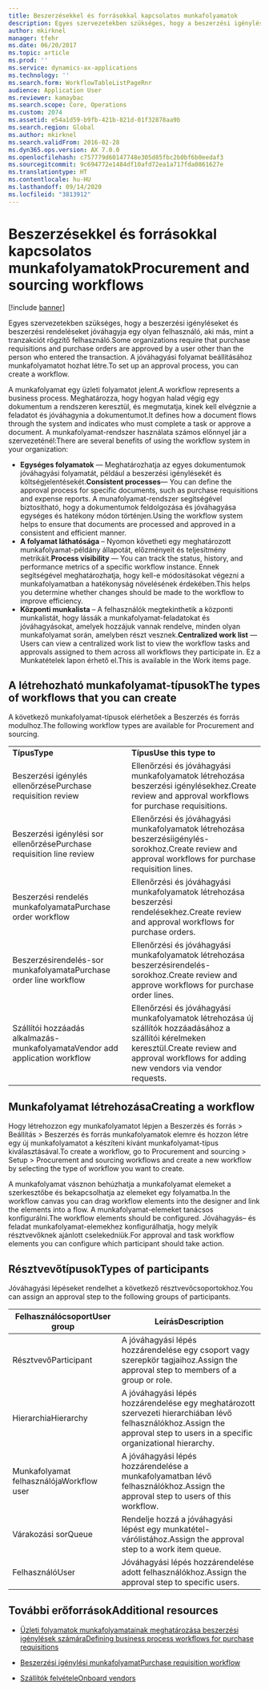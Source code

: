 ```yaml
---
title: Beszerzésekkel és forrásokkal kapcsolatos munkafolyamatok
description: Egyes szervezetekben szükséges, hogy a beszerzési igényléseket és beszerzési rendeléseket jóváhagyja egy olyan felhasználó, aki más, mint a tranzakciót rögzítő felhasználó. A jóváhagyási folyamat beállításához munkafolyamatot hozhat létre.
author: mkirknel
manager: tfehr
ms.date: 06/20/2017
ms.topic: article
ms.prod: ''
ms.service: dynamics-ax-applications
ms.technology: ''
ms.search.form: WorkflowTableListPageRnr
audience: Application User
ms.reviewer: kamaybac
ms.search.scope: Core, Operations
ms.custom: 2074
ms.assetid: e54a1d59-b9fb-421b-821d-01f32878aa9b
ms.search.region: Global
ms.author: mkirknel
ms.search.validFrom: 2016-02-28
ms.dyn365.ops.version: AX 7.0.0
ms.openlocfilehash: c757779d60147748e305d85fbc2b0bf6b0eedaf3
ms.sourcegitcommit: 9c694772e1484df10afd72ea1a717fda0861627e
ms.translationtype: HT
ms.contentlocale: hu-HU
ms.lasthandoff: 09/14/2020
ms.locfileid: "3813912"
---
```

# <a name="procurement-and-sourcing-workflows"></a><span data-ttu-id="d1c63-104">Beszerzésekkel és forrásokkal kapcsolatos munkafolyamatok</span><span class="sxs-lookup"><span data-stu-id="d1c63-104">Procurement and sourcing workflows</span></span>

[!include [banner](../includes/banner.md)]

<span data-ttu-id="d1c63-105">Egyes szervezetekben szükséges, hogy a beszerzési igényléseket és beszerzési rendeléseket jóváhagyja egy olyan felhasználó, aki más, mint a tranzakciót rögzítő felhasználó.</span><span class="sxs-lookup"><span data-stu-id="d1c63-105">Some organizations require that purchase requisitions and purchase orders are approved by a user other than the person who entered the transaction.</span></span> <span data-ttu-id="d1c63-106">A jóváhagyási folyamat beállításához munkafolyamatot hozhat létre.</span><span class="sxs-lookup"><span data-stu-id="d1c63-106">To set up an approval process, you can create a workflow.</span></span>

<span data-ttu-id="d1c63-107">A munkafolyamat egy üzleti folyamatot jelent.</span><span class="sxs-lookup"><span data-stu-id="d1c63-107">A workflow represents a business process.</span></span> <span data-ttu-id="d1c63-108">Meghatározza, hogy hogyan halad végig egy dokumentum a rendszeren keresztül, és megmutatja, kinek kell elvégznie a feladatot és jóváhagynia a dokumentumot.</span><span class="sxs-lookup"><span data-stu-id="d1c63-108">It defines how a document flows through the system and indicates who must complete a task or approve a document.</span></span> <span data-ttu-id="d1c63-109">A munkafolyamat-rendszer használata számos előnnyel jár a szervezeténél:</span><span class="sxs-lookup"><span data-stu-id="d1c63-109">There are several benefits of using the workflow system in your organization:</span></span>
-   <span data-ttu-id="d1c63-110">**Egységes folyamatok** — Meghatározhatja az egyes dokumentumok jóváhagyási folyamatát, például a beszerzési igénylésekét és költségjelentésekét.</span><span class="sxs-lookup"><span data-stu-id="d1c63-110">**Consistent processes**— You can define the approval process for specific documents, such as purchase requisitions and expense reports.</span></span> <span data-ttu-id="d1c63-111">A munafolyamat-rendszer segítségével biztosítható, hogy a dokumentumok feldolgozása és jóváhagyása egységes és hatékony módon történjen.</span><span class="sxs-lookup"><span data-stu-id="d1c63-111">Using the workflow system helps to ensure that documents are processed and approved in a consistent and efficient manner.</span></span>
-   <span data-ttu-id="d1c63-112">**A folyamat láthatósága** – Nyomon követheti egy meghatározott munkafolyamat-példány állapotát, előzményeit és teljesítmény metrikáit.</span><span class="sxs-lookup"><span data-stu-id="d1c63-112">**Process visibility** — You can track the status, history, and performance metrics of a specific workflow instance.</span></span> <span data-ttu-id="d1c63-113">Ennek segítségével meghatározhatja, hogy kell-e módosításokat végezni a munkafolyamatban a hatékonyság növelésének érdekében.</span><span class="sxs-lookup"><span data-stu-id="d1c63-113">This helps you determine whether changes should be made to the workflow to improve efficiency.</span></span>
-   <span data-ttu-id="d1c63-114">**Központi munkalista** – A felhasználók megtekinthetik a központi munkalistát, hogy lássák a munkafolyamat-feladatokat és jóváhagyásokat, amelyek hozzájuk vannak rendelve, minden olyan munkafolyamat során, amelyben részt vesznek.</span><span class="sxs-lookup"><span data-stu-id="d1c63-114">**Centralized work list** — Users can view a centralized work list to view the workflow tasks and approvals assigned to them across all workflows they participate in.</span></span> <span data-ttu-id="d1c63-115">Ez a Munkatételek lapon érhető el.</span><span class="sxs-lookup"><span data-stu-id="d1c63-115">This is available in the Work items page.</span></span>

## <a name="the-types-of-workflows-that-you-can-create"></a><span data-ttu-id="d1c63-116"> A létrehozható munkafolyamat-típusok</span><span class="sxs-lookup"><span data-stu-id="d1c63-116">The types of workflows that you can create</span></span>
<span data-ttu-id="d1c63-117">A következő munkafolyamat-típusok elérhetőek a Beszerzés és forrás modulhoz.</span><span class="sxs-lookup"><span data-stu-id="d1c63-117">The following workflow types are available for Procurement and sourcing.</span></span>

|                                  |                                                               |
|----------------------------------|---------------------------------------------------------------|
| <span data-ttu-id="d1c63-118">**Típus**</span><span class="sxs-lookup"><span data-stu-id="d1c63-118">**Type**</span></span>                         | <span data-ttu-id="d1c63-119">**Típus**</span><span class="sxs-lookup"><span data-stu-id="d1c63-119">**Use this type to**</span></span>                                          |
| <span data-ttu-id="d1c63-120">Beszerzési igénylés ellenőrzése</span><span class="sxs-lookup"><span data-stu-id="d1c63-120">Purchase requisition review</span></span>      | <span data-ttu-id="d1c63-121">Ellenőrzési és jóváhagyási munkafolyamatok létrehozása beszerzési igénylésekhez.</span><span class="sxs-lookup"><span data-stu-id="d1c63-121">Create review and approval workflows for purchase requisitions.</span></span>            |
| <span data-ttu-id="d1c63-122">Beszerzési igénylési sor ellenőrzése</span><span class="sxs-lookup"><span data-stu-id="d1c63-122">Purchase requisition line review</span></span> | <span data-ttu-id="d1c63-123">Ellenőrzési és jóváhagyási munkafolyamatok létrehozása beszerzésiigénylés-sorokhoz.</span><span class="sxs-lookup"><span data-stu-id="d1c63-123">Create review and approval workflows for purchase requisition lines.</span></span>       |
| <span data-ttu-id="d1c63-124">Beszerzési rendelés munkafolyamata</span><span class="sxs-lookup"><span data-stu-id="d1c63-124">Purchase order workflow</span></span>          | <span data-ttu-id="d1c63-125">Ellenőrzési és jóváhagyási munkafolyamatok létrehozása beszerzési rendelésekhez.</span><span class="sxs-lookup"><span data-stu-id="d1c63-125">Create review and approval workflows for purchase orders.</span></span>     |
| <span data-ttu-id="d1c63-126">Beszerzésirendelés-sor munkafolyamata</span><span class="sxs-lookup"><span data-stu-id="d1c63-126">Purchase order line workflow</span></span>     | <span data-ttu-id="d1c63-127">Ellenőrzési és jóváhagyási munkafolyamatok létrehozása beszerzésirendelés-sorokhoz.</span><span class="sxs-lookup"><span data-stu-id="d1c63-127">Create review and approve workflows for purchase order lines.</span></span> |
| <span data-ttu-id="d1c63-128">Szállítói hozzáadás alkalmazás-munkafolyamata</span><span class="sxs-lookup"><span data-stu-id="d1c63-128">Vendor add application workflow</span></span>  | <span data-ttu-id="d1c63-129">Ellenőrzési és jóváhagyási munkafolyamatok létrehozása új szállítók hozzáadásához a szállítói kérelmeken keresztül.</span><span class="sxs-lookup"><span data-stu-id="d1c63-129">Create review and approval workflows for adding new vendors via vendor requests.</span></span> |

## <a name="creating-a-workflow"></a><span data-ttu-id="d1c63-130">Munkafolyamat létrehozása</span><span class="sxs-lookup"><span data-stu-id="d1c63-130">Creating a workflow</span></span>

<span data-ttu-id="d1c63-131">Hogy létrehozzon egy munkafolyamatot lépjen a Beszerzés és forrás &gt; Beállítás &gt; Beszerzés és forrás munkafolyamatok elemre és hozzon létre egy új munkafolyamatot a készíteni kívánt munkafolyamat-típus kiválasztásával.</span><span class="sxs-lookup"><span data-stu-id="d1c63-131">To create a workflow, go to Procurement and sourcing &gt; Setup &gt; Procurement and sourcing workflows and create a new workflow by selecting the type of workflow you want to create.</span></span>  

<span data-ttu-id="d1c63-132">A munkafolyamat vásznon behúzhatja a munkafolyamat elemeket a szerkesztőbe és bekapcsolhatja az elemeket egy folyamatba.</span><span class="sxs-lookup"><span data-stu-id="d1c63-132">In the workflow canvas you can drag workflow elements into the designer and link the elements into a flow.</span></span> <span data-ttu-id="d1c63-133">A munkafolyamat-elemeket tanácsos konfigurálni.</span><span class="sxs-lookup"><span data-stu-id="d1c63-133">The workflow elements should be configured.</span></span> <span data-ttu-id="d1c63-134">Jóváhagyás– és feladat munkafolyamat-elemekhez konfigurálhatja, hogy melyik résztvevőknek ajánlott cselekedniük.</span><span class="sxs-lookup"><span data-stu-id="d1c63-134">For approval and task workflow elements you can configure which participant should take action.</span></span>

## <a name="types-of-participants"></a><span data-ttu-id="d1c63-135">Résztvevőtípusok</span><span class="sxs-lookup"><span data-stu-id="d1c63-135">Types of participants</span></span>

<span data-ttu-id="d1c63-136">Jóváhagyási lépéseket rendelhet a következő résztvevőcsoportokhoz.</span><span class="sxs-lookup"><span data-stu-id="d1c63-136">You can assign an approval step to the following groups of participants.</span></span>

| <span data-ttu-id="d1c63-137">Felhasználócsoport</span><span class="sxs-lookup"><span data-stu-id="d1c63-137">User group</span></span>    | <span data-ttu-id="d1c63-138">Leírás</span><span class="sxs-lookup"><span data-stu-id="d1c63-138">Description</span></span>                                                               |
|---------------|---------------------------------------------------------------------------|
| <span data-ttu-id="d1c63-139">Résztvevő</span><span class="sxs-lookup"><span data-stu-id="d1c63-139">Participant</span></span>   | <span data-ttu-id="d1c63-140">A jóváhagyási lépés hozzárendelése egy csoport vagy szerepkör tagjaihoz.</span><span class="sxs-lookup"><span data-stu-id="d1c63-140">Assign the approval step to members of a group or role.</span></span>                   |
| <span data-ttu-id="d1c63-141">Hierarchia</span><span class="sxs-lookup"><span data-stu-id="d1c63-141">Hierarchy</span></span>     | <span data-ttu-id="d1c63-142">A jóváhagyási lépés hozzárendelése egy meghatározott szervezeti hierarchiában lévő felhasználókhoz.</span><span class="sxs-lookup"><span data-stu-id="d1c63-142">Assign the approval step to users in a specific organizational hierarchy.</span></span> |
| <span data-ttu-id="d1c63-143">Munkafolyamat felhasználója</span><span class="sxs-lookup"><span data-stu-id="d1c63-143">Workflow user</span></span> | <span data-ttu-id="d1c63-144">A jóváhagyási lépés hozzárendelése a munkafolyamatban lévő felhasználókhoz.</span><span class="sxs-lookup"><span data-stu-id="d1c63-144">Assign the approval step to users of this workflow.</span></span>                       |
| <span data-ttu-id="d1c63-145">Várakozási sor</span><span class="sxs-lookup"><span data-stu-id="d1c63-145">Queue</span></span>         | <span data-ttu-id="d1c63-146">Rendelje hozzá a jóváhagyási lépést egy munkatétel-várólistához.</span><span class="sxs-lookup"><span data-stu-id="d1c63-146">Assign the approval step to a work item queue.</span></span>                            |
| <span data-ttu-id="d1c63-147">Felhasználó</span><span class="sxs-lookup"><span data-stu-id="d1c63-147">User</span></span>          | <span data-ttu-id="d1c63-148">Jóváhagyási lépés hozzárendelése adott felhasználókhoz.</span><span class="sxs-lookup"><span data-stu-id="d1c63-148">Assign the approval step to specific users.</span></span>                               |



## <a name="additional-resources"></a><span data-ttu-id="d1c63-149">További erőforrások</span><span class="sxs-lookup"><span data-stu-id="d1c63-149">Additional resources</span></span>

- [<span data-ttu-id="d1c63-150">Üzleti folyamatok munkafolyamatainak meghatározása beszerzési igénylések számára</span><span class="sxs-lookup"><span data-stu-id="d1c63-150">Defining business process workflows for purchase requisitions</span></span>](https://www.microsoft.com/download/details.aspx?id=101821)

- [<span data-ttu-id="d1c63-151">Beszerzési igénylési munkafolyamat</span><span class="sxs-lookup"><span data-stu-id="d1c63-151">Purchase requisition workflow</span></span>](purchase-requisitions-workflow.md)

- [<span data-ttu-id="d1c63-152">Szállítók felvétele</span><span class="sxs-lookup"><span data-stu-id="d1c63-152">Onboard vendors</span></span>](vendor-onboarding.md)

